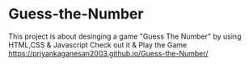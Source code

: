 # Guess-the-Number
This project is about desinging a game "Guess The Number" by using HTML,CSS & Javascript
Check out it & Play the Game https://priyankaganesan2003.github.io/Guess-the-Number/
